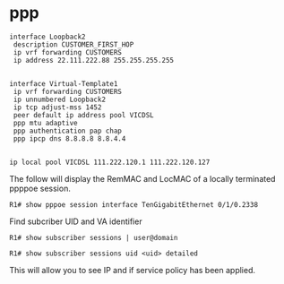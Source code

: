 # ppp


```
interface Loopback2
 description CUSTOMER_FIRST_HOP
 ip vrf forwarding CUSTOMERS
 ip address 22.111.222.88 255.255.255.255


interface Virtual-Template1
 ip vrf forwarding CUSTOMERS
 ip unnumbered Loopback2
 ip tcp adjust-mss 1452
 peer default ip address pool VICDSL
 ppp mtu adaptive
 ppp authentication pap chap
 ppp ipcp dns 8.8.8.8 8.8.4.4


ip local pool VICDSL 111.222.120.1 111.222.120.127

```



The follow will display the RemMAC and LocMAC of a locally terminated ppppoe session.

```
R1# show pppoe session interface TenGigabitEthernet 0/1/0.2338
```

Find subcriber UID and VA identifier

```
R1# show subscriber sessions | user@domain

R1# show subscriber sessions uid <uid> detailed
```

This will allow you to see IP and if service policy has been applied.
